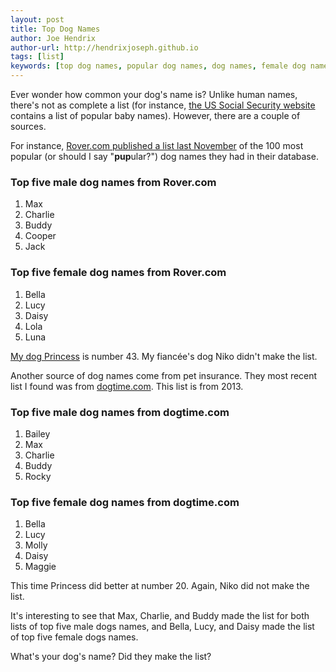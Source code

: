 ```yaml
---
layout: post
title: Top Dog Names
author: Joe Hendrix
author-url: http://hendrixjoseph.github.io
tags: [list]
keywords: [top dog names, popular dog names, dog names, female dog names, male dog names]
---
```


Ever wonder how common your dog's name is? Unlike human names, there's not as complete a list (for instance, [the US Social Security website](https://www.ssa.gov/oact/babynames/) contains a list of popular baby names). However, there are a couple of sources.

For instance, [Rover.com published a list last November](https://www.rover.com/blog/100-most-popular-male-female-dog-names-2016/) of the 100 most popular (or should I say "**pup**ular?") dog names they had in their database. 

### Top five male dog names from Rover.com

1. Max
2. Charlie
3. Buddy
4. Cooper
5. Jack

### Top five female dog names from Rover.com

1. Bella
2. Lucy
3. Daisy
4. Lola
5. Luna

[My dog Princess](http://www.puppy-snuggles.com/blog/puppy-profile-princess/) is number 43. My fianc&eacute;e's dog Niko didn't make the list.

Another source of dog names come from pet insurance. They most recent list I found was from [dogtime.com](http://dogtime.com/top-100-dog-names). This list is from 2013.

### Top five male dog names from dogtime.com

1. Bailey
2. Max
3. Charlie
4. Buddy
5. Rocky

### Top five female dog names from dogtime.com

1. Bella
2. Lucy
3. Molly
4. Daisy
5. Maggie

This time Princess did better at number 20. Again, Niko did not make the list.

It's interesting to see that Max, Charlie, and Buddy made the list for both lists of top five male dogs names, and Bella, Lucy, and Daisy made the list of top five female dogs names.

What's your dog's name? Did they make the list?
